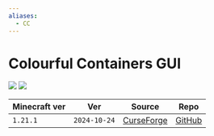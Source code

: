 ```yaml
---
aliases:
  - CC
---
```


# Colourful Containers GUI

![](https://i.imgur.com/v7ETu6j.png)
![](https://media.forgecdn.net/attachments/956/572/5w.png)

| Minecraft ver | Ver          | Source                                                                                    | Repo                                                         |
| ------------- | ------------ | ----------------------------------------------------------------------------------------- | ------------------------------------------------------------ |
| `1.21.1`       | `2024-10-24`   | [CurseForge](https://www.curseforge.com/minecraft/texture-packs/colourful-containers-gui) | [GitHub](https://github.com/psdKingybu/colourful-containers) |
